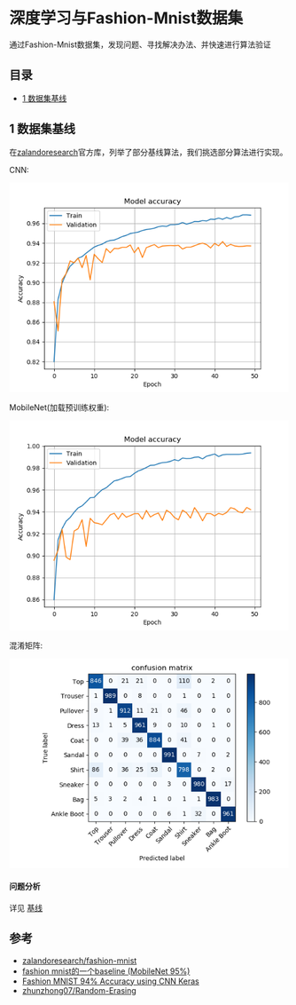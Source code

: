# 深度学习与Fashion-Mnist数据集

通过Fashion-Mnist数据集，发现问题、寻找解决办法、并快速进行算法验证

## 目录
- [1 数据集基线](https://github.com/DenseAI/deep-learning-and-fashion-mnist#1-数据集基线)

## 1 数据集基线
在[zalandoresearch](https://github.com/zalandoresearch/fashion-mnist)官方库，列举了部分基线算法，我们挑选部分算法进行实现。

<p>
CNN:
</p>
<p align="center">
  <img width="640" src="/baseline/cnn/images/cnn_acc.png" "cnn_acc">
</p>
<p>
MobileNet(加载预训练权重):
</p>
<p align="center">
  <img width="640" src="/baseline/mobilenet/images/mobilenet_acc2.png" "mobilenet_acc">
</p>
<p>
混淆矩阵:
</p>
<p align="center">
  <img width="640" src="/baseline/mobilenet/images/mobilenet_confusion_matrix.png" "mobilenet_acc">
</p>

#### 问题分析
详见 [基线](https://github.com/DenseAI/deep-learning-and-fashion-mnist/tree/master/baseline)

## 参考

- [zalandoresearch/fashion-mnist ](https://github.com/zalandoresearch/fashion-mnist)
- [fashion mnist的一个baseline (MobileNet 95%) ](https://kexue.fm/archives/4556)
- [Fashion MNIST 94% Accuracy using CNN Keras](https://www.kaggle.com/albertbrucelee/fashion-mnist-94-accuracy-using-cnn-keras)
- [zhunzhong07/Random-Erasing ](https://github.com/zhunzhong07/Random-Erasing)